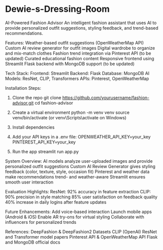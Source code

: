 # Dewie-s-Dressing-Room

AI-Powered Fashion Advisor
An intelligent fashion assistant that uses AI to provide personalized outfit suggestions, styling feedback, and trend-based recommendations.

Features:
Weather-based outfit suggestions (OpenWeatherMap API)
Custom AI review generator for outfit images
Digital wardrobe to organize and mix-match clothes
Fashion trend integration via Pinterest API (to be updated)
Curated educational fashion content
Responsive frontend using Streamlit
Flask backend with MongoDB support (to be updated)

Tech Stack:
Frontend: Streamlit
Backend: Flask
Database: MongoDB
AI Models: ResNet, CLIP, Transformers
APIs: Pinterest, OpenWeatherMap

Installation Steps:

1. Clone the repo
git clone https://github.com/yourusername/fashion-advisor.git
cd fashion-advisor

2. Create a virtual environment
python -m venv venv
source venv/bin/activate (or venv\Scripts\activate on Windows)

3. Install dependencies

4. Add your API keys in a .env file:
OPENWEATHER_API_KEY=your_key  
PINTEREST_API_KEY=your_key

5. Run the app
streamlit run app.py

System Overview:
AI models analyze user-uploaded images and provide personalized outfit suggestions
Custom AI Review Generator gives styling feedback (color, texture, style, occasion fit)
Pinterest and weather data make recommendations trend- and weather-aware
Streamlit ensures smooth user interaction

Evaluation Highlights:
ResNet: 92% accuracy in feature extraction
CLIP: 90% precision in style matching
85% user satisfaction on feedback quality
40% increase in daily logins after feature updates


Future Enhancements:
Add voice-based interaction
Launch mobile apps (Android & iOS)
Enable AR try-ons for virtual styling
Collaborate with influencers for personalized trends


References:
DeepFashion & DeepFashion2 Datasets
CLIP (OpenAI)
ResNet and Transformer model papers
Pinterest API & OpenWeatherMap API
Flask and MongoDB official docs

